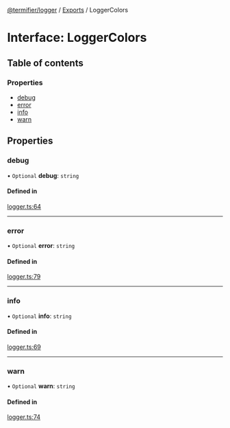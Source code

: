 [@termifier/logger](../README.md) / [Exports](../modules.md) / LoggerColors

# Interface: LoggerColors

## Table of contents

### Properties

- [debug](LoggerColors.md#debug)
- [error](LoggerColors.md#error)
- [info](LoggerColors.md#info)
- [warn](LoggerColors.md#warn)

## Properties

### debug

• `Optional` **debug**: `string`

#### Defined in

[logger.ts:64](https://github.com/permasoft-factory/termifier/blob/3a2c8f0/packages/logger/src/logger.ts#L64)

___

### error

• `Optional` **error**: `string`

#### Defined in

[logger.ts:79](https://github.com/permasoft-factory/termifier/blob/3a2c8f0/packages/logger/src/logger.ts#L79)

___

### info

• `Optional` **info**: `string`

#### Defined in

[logger.ts:69](https://github.com/permasoft-factory/termifier/blob/3a2c8f0/packages/logger/src/logger.ts#L69)

___

### warn

• `Optional` **warn**: `string`

#### Defined in

[logger.ts:74](https://github.com/permasoft-factory/termifier/blob/3a2c8f0/packages/logger/src/logger.ts#L74)
